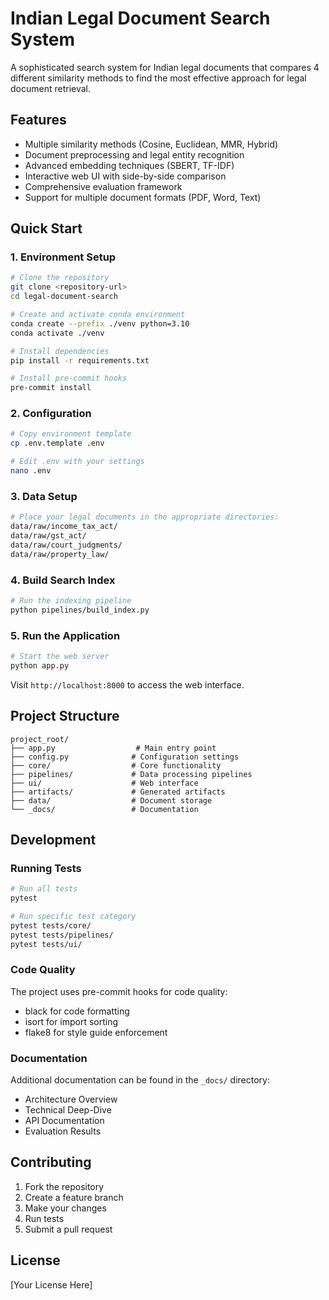 # Indian Legal Document Search System

A sophisticated search system for Indian legal documents that compares 4 different similarity methods to find the most effective approach for legal document retrieval.

## Features

- Multiple similarity methods (Cosine, Euclidean, MMR, Hybrid)
- Document preprocessing and legal entity recognition
- Advanced embedding techniques (SBERT, TF-IDF)
- Interactive web UI with side-by-side comparison
- Comprehensive evaluation framework
- Support for multiple document formats (PDF, Word, Text)

## Quick Start

### 1. Environment Setup

```bash
# Clone the repository
git clone <repository-url>
cd legal-document-search

# Create and activate conda environment
conda create --prefix ./venv python=3.10
conda activate ./venv

# Install dependencies
pip install -r requirements.txt

# Install pre-commit hooks
pre-commit install
```

### 2. Configuration

```bash
# Copy environment template
cp .env.template .env

# Edit .env with your settings
nano .env
```

### 3. Data Setup

```bash
# Place your legal documents in the appropriate directories:
data/raw/income_tax_act/
data/raw/gst_act/
data/raw/court_judgments/
data/raw/property_law/
```

### 4. Build Search Index

```bash
# Run the indexing pipeline
python pipelines/build_index.py
```

### 5. Run the Application

```bash
# Start the web server
python app.py
```

Visit `http://localhost:8000` to access the web interface.

## Project Structure

```
project_root/
├── app.py                  # Main entry point
├── config.py              # Configuration settings
├── core/                  # Core functionality
├── pipelines/             # Data processing pipelines
├── ui/                    # Web interface
├── artifacts/             # Generated artifacts
├── data/                  # Document storage
└── _docs/                 # Documentation
```

## Development

### Running Tests

```bash
# Run all tests
pytest

# Run specific test category
pytest tests/core/
pytest tests/pipelines/
pytest tests/ui/
```

### Code Quality

The project uses pre-commit hooks for code quality:
- black for code formatting
- isort for import sorting
- flake8 for style guide enforcement

### Documentation

Additional documentation can be found in the `_docs/` directory:
- Architecture Overview
- Technical Deep-Dive
- API Documentation
- Evaluation Results

## Contributing

1. Fork the repository
2. Create a feature branch
3. Make your changes
4. Run tests
5. Submit a pull request

## License

[Your License Here]
